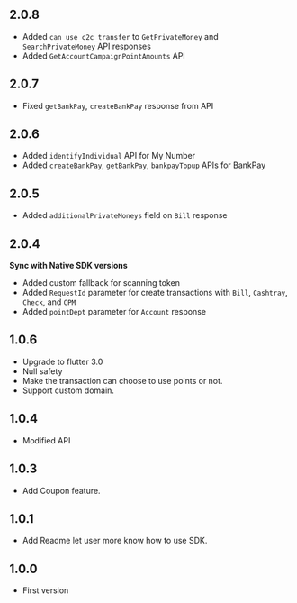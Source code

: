 ## 2.0.8
* Added `can_use_c2c_transfer` to `GetPrivateMoney` and `SearchPrivateMoney` API responses
* Added `GetAccountCampaignPointAmounts` API

## 2.0.7
* Fixed `getBankPay`, `createBankPay` response from API

## 2.0.6
* Added `identifyIndividual` API for My Number
* Added `createBankPay`, `getBankPay`, `bankpayTopup` APIs for BankPay

## 2.0.5
* Added `additionalPrivateMoneys` field on `Bill` response

## 2.0.4
**Sync with Native SDK versions**
* Added custom fallback for scanning token
* Added `RequestId` parameter for create transactions with `Bill`, `Cashtray`, `Check`, and `CPM`
* Added `pointDept` parameter for `Account` response

## 1.0.6
* Upgrade to flutter 3.0
* Null safety
* Make the transaction can choose to use points or not.
* Support custom domain.

## 1.0.4
* Modified API

## 1.0.3
* Add Coupon feature.

## 1.0.1
* Add Readme let user more know how to use SDK.

## 1.0.0
* First version